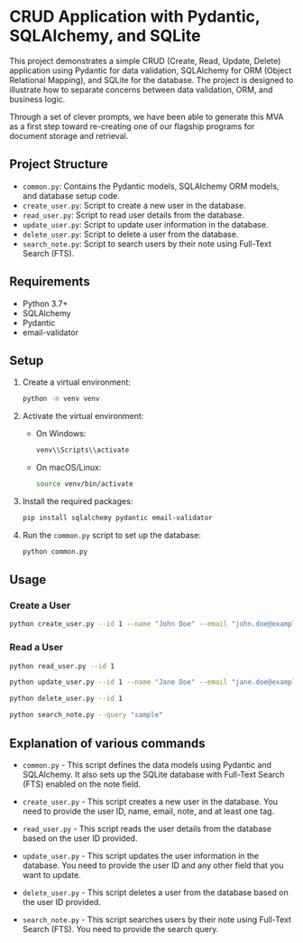 # CRUD Application with Pydantic, SQLAlchemy, and SQLite

This project demonstrates a simple CRUD (Create, Read, Update, Delete) application using Pydantic for data validation, SQLAlchemy for ORM (Object Relational Mapping), and SQLite for the database. The project is designed to illustrate how to separate concerns between data validation, ORM, and business logic.

Through a set of clever prompts, we have been able to generate this MVA as a first step toward re-creating one of our flagship programs for document storage and retrieval.

## Project Structure

- `common.py`: Contains the Pydantic models, SQLAlchemy ORM models, and database setup code.
- `create_user.py`: Script to create a new user in the database.
- `read_user.py`: Script to read user details from the database.
- `update_user.py`: Script to update user information in the database.
- `delete_user.py`: Script to delete a user from the database.
- `search_note.py`: Script to search users by their note using Full-Text Search (FTS).

## Requirements

- Python 3.7+
- SQLAlchemy
- Pydantic
- email-validator

## Setup

1. Create a virtual environment:
    ```bash
    python -m venv venv
    ```

2. Activate the virtual environment:
    - On Windows:
        ```bash
        venv\\Scripts\\activate
        ```
    - On macOS/Linux:
        ```bash
        source venv/bin/activate
        ```

3. Install the required packages:
    ```bash
    pip install sqlalchemy pydantic email-validator
    ```

4. Run the `common.py` script to set up the database:
    ```bash
    python common.py
    ```

## Usage

### Create a User

```bash
python create_user.py --id 1 --name "John Doe" --email "john.doe@example.com" --note "Sample note" --tags "tag1" "tag2"
```
### Read a User


```bash
python read_user.py --id 1
```

```bash
python update_user.py --id 1 --name "Jane Doe" --email "jane.doe@example.com" --note "Updated note" --tags "tag1" "tag3"
```

```bash
python delete_user.py --id 1
```


```bash
python search_note.py --query "sample"
```


## Explanation of various commands

- `common.py` - This script defines the data models using Pydantic and SQLAlchemy. It also sets up the SQLite database with Full-Text Search (FTS) enabled on the note field.

- `create_user.py` - This script creates a new user in the database. You need to provide the user ID, name, email, note, and at least one tag.

- `read_user.py` - This script reads the user details from the database based on the user ID provided.

- `update_user.py` - This script updates the user information in the database. You need to provide the user ID and any other field that you want to update.

- `delete_user.py` - This script deletes a user from the database based on the user ID provided.

- `search_note.py` - This script searches users by their note using Full-Text Search (FTS). You need to provide the search query.


